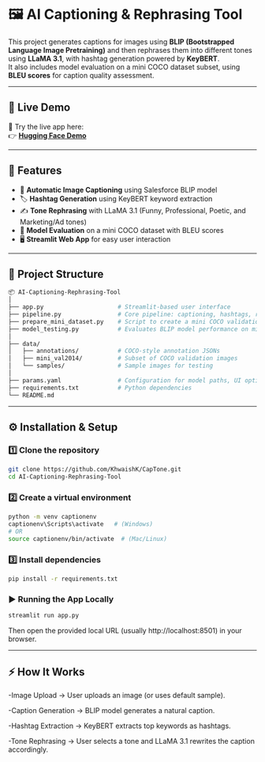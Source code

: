# 🖼️ AI Captioning & Rephrasing Tool

This project generates captions for images using **BLIP (Bootstrapped Language Image Pretraining)** and then rephrases them into different tones using **LLaMA 3.1**, with hashtag generation powered by **KeyBERT**.  
It also includes model evaluation on a mini COCO dataset subset, using **BLEU scores** for caption quality assessment.

---

## 🚀 Live Demo

🎯 Try the live app here:  
👉 [**Hugging Face Demo**](https://huggingface.co/spaces/KhwaishK/CapTone)

---

## 📸 Features

- 🧠 **Automatic Image Captioning** using Salesforce BLIP model  
- 🏷️ **Hashtag Generation** using KeyBERT keyword extraction  
- ✍️ **Tone Rephrasing** with LLaMA 3.1 (Funny, Professional, Poetic, and Marketing/Ad tones)  
- 🧪 **Model Evaluation** on a mini COCO dataset with BLEU scores  
- 🖥️ **Streamlit Web App** for easy user interaction  

---

## 🧩 Project Structure
```graphql
📦 AI-Captioning-Rephrasing-Tool
│
├── app.py                     # Streamlit-based user interface
├── pipeline.py                # Core pipeline: captioning, hashtags, rephrasing
├── prepare_mini_dataset.py    # Script to create a mini COCO validation dataset
├── model_testing.py           # Evaluates BLIP model performance on mini dataset (BLEU)
│
├── data/
│   ├── annotations/           # COCO-style annotation JSONs
│   ├── mini_val2014/          # Subset of COCO validation images
│   └── samples/               # Sample images for testing
│
├── params.yaml                # Configuration for model paths, UI options, and parameters
├── requirements.txt           # Python dependencies
└── README.md
```

---

## ⚙️ Installation & Setup
### 1️⃣ Clone the repository 
```bash
git clone https://github.com/KhwaishK/CapTone.git
cd AI-Captioning-Rephrasing-Tool
```

### 2️⃣ Create a virtual environment
```bash
python -m venv captionenv
captionenv\Scripts\activate   # (Windows)
# OR
source captionenv/bin/activate  # (Mac/Linux)
```

### 3️⃣ Install dependencies
```bash
pip install -r requirements.txt
```
### ▶️ Running the App Locally
```bash
streamlit run app.py
```
Then open the provided local URL (usually http://localhost:8501) in your browser.

---

## ⚡ How It Works
-Image Upload → User uploads an image (or uses default sample).

-Caption Generation → BLIP model generates a natural caption.

-Hashtag Extraction → KeyBERT extracts top keywords as hashtags.

-Tone Rephrasing → User selects a tone and LLaMA 3.1 rewrites the caption accordingly.
